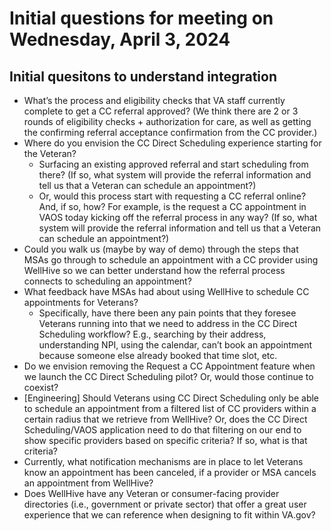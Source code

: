 # Initial questions for meeting on Wednesday, April 3, 2024

## Initial quesitons to understand integration 
- What’s the process and eligibility checks that VA staff currently complete to get a CC referral approved? (We think there are 2 or 3 rounds of eligibility checks + authorization for care, as well as getting the confirming referral acceptance confirmation from the CC provider.)
- Where do you envision the CC Direct Scheduling experience starting for the Veteran? 
     - Surfacing an existing approved referral and start scheduling from there? (If so, what system will provide the referral information and tell us that a Veteran can schedule an appointment?)
     - Or, would this process start with requesting a CC referral online? And, if so, how? For example, is the request a CC appointment in VAOS today kicking off the referral process in any way? (If so, what system will provide the referral information and tell us that a Veteran can schedule an appointment?)  
- Could you walk us (maybe by way of demo) through the steps that MSAs go through to schedule an appointment with a CC provider using WellHive so we can better understand how the referral process connects to scheduling an appointment? 
- What feedback have MSAs had about using WellHive to schedule CC appointments for Veterans? 
     - Specifically, have there been any pain points that they foresee Veterans running into that we need to address in the CC Direct Scheduling workflow? E.g., searching by their address, understanding NPI, using the calendar, can’t book an appointment because someone else already booked that time slot, etc.  
- Do we envision removing the Request a CC Appointment feature when we launch the CC Direct Scheduling pilot? Or, would those continue to coexist? 
- [Engineering] Should Veterans using CC Direct Scheduling only be able to schedule an appointment from a filtered list of CC providers within a certain radius that we retrieve from WellHive? Or, does the CC Direct Scheduling/VAOS application need to do that filtering on our end to show specific providers based on specific criteria? If so, what is that criteria? 
- Currently, what notification mechanisms are in place to let Veterans know an appointment has been canceled, if a provider or MSA cancels an appointment from WellHive?
- Does WellHive have any Veteran or consumer-facing provider directories (i.e., government or private sector) that offer a great user experience that we can reference when designing to fit within VA.gov?  
